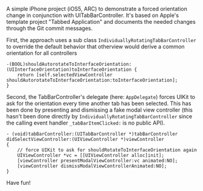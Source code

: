 A simple iPhone project (iOS5, ARC) to demonstrate a forced orientation change in conjunction with UITabBarController. It's based on Apple's template project "Tabbed Application" and documents the needed changes through the Git commit messages.

First, the approach uses a sub class `IndividuallyRotatingTabBarController` to override the default behavior that otherview would derive a common orientation for all controllers

    -(BOOL)shouldAutorotateToInterfaceOrientation:(UIInterfaceOrientation)toInterfaceOrientation {
        return [self.selectedViewController shouldAutorotateToInterfaceOrientation:toInterfaceOrientation];
    }

Second, the TabBarController's delegate (here: `AppDelegate`) forces UIKit to ask for the orientation every time another tab has been selected. This has been done by presenting and dismissing a fake modal view controller (this hasn't been done directly by `IndividuallyRotatingTabBarController` since the calling event handler `_tabBarItemClicked:` is no public API).

    - (void)tabBarController:(UITabBarController *)tabBarController didSelectViewController:(UIViewController *)viewController
    {
        // force UIKit to ask for shouldRotateToInterfaceOrientation again
        UIViewController *vc = [[UIViewController alloc]init];
        [viewController presentModalViewController:vc animated:NO];
        [viewController dismissModalViewControllerAnimated:NO];
    }

Have fun!